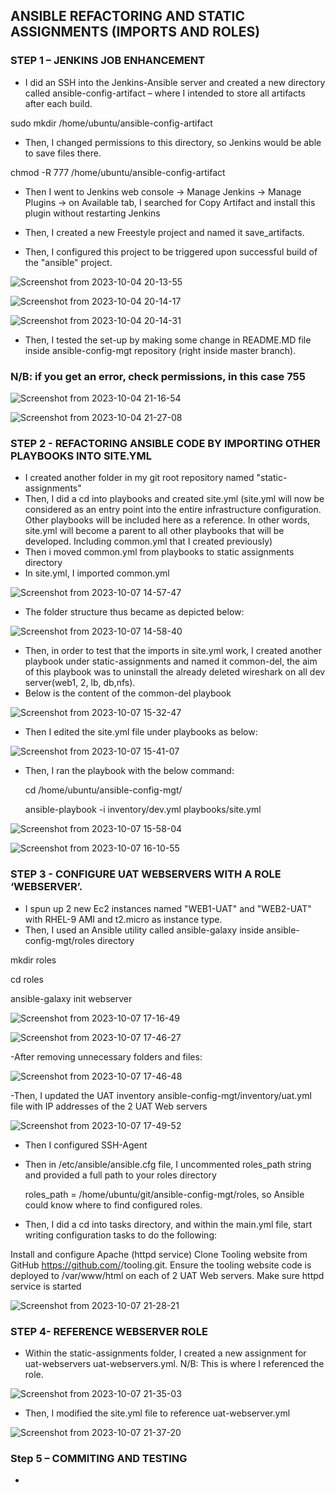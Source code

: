 ## ANSIBLE REFACTORING AND STATIC ASSIGNMENTS (IMPORTS AND ROLES)

### STEP 1 – JENKINS JOB ENHANCEMENT

- I did an SSH into the Jenkins-Ansible server and created a new directory called ansible-config-artifact – where I intended to store all artifacts after each build.

sudo mkdir /home/ubuntu/ansible-config-artifact

- Then, I changed permissions to this directory, so Jenkins would be able to save files there.

 chmod -R 777 /home/ubuntu/ansible-config-artifact

 - Then I went to Jenkins web console -> Manage Jenkins -> Manage Plugins -> on Available tab, I searched for Copy Artifact and install this plugin without restarting Jenkins

 - Then, I created a new Freestyle project and named it save_artifacts.
 - Then, I configured this project to be triggered upon successful build of the "ansible" project.

![Screenshot from 2023-10-04 20-13-55](https://github.com/AbooHamzah/darey.io-pbl/assets/108676700/aa0119aa-bb83-4729-b923-b446aa93eb15)

![Screenshot from 2023-10-04 20-14-17](https://github.com/AbooHamzah/darey.io-pbl/assets/108676700/b93f847a-537c-44f4-9967-846d329907f6)

![Screenshot from 2023-10-04 20-14-31](https://github.com/AbooHamzah/darey.io-pbl/assets/108676700/89baf181-75f0-47ff-8b69-633c4021c668)

- Then, I tested the set-up by making some change in README.MD file inside ansible-config-mgt repository (right inside master branch).

### N/B: if you get an error, check permissions, in this case 755

![Screenshot from 2023-10-04 21-16-54](https://github.com/AbooHamzah/darey.io-pbl/assets/108676700/fecfa49e-4520-47ea-afd9-206c9f00761c)


![Screenshot from 2023-10-04 21-27-08](https://github.com/AbooHamzah/darey.io-pbl/assets/108676700/5c9c2a23-7a97-43e6-b942-99120e75a749)

### STEP 2 - REFACTORING ANSIBLE CODE BY IMPORTING OTHER PLAYBOOKS INTO SITE.YML

- I created another folder in my git root repository named "static-assignments"
- Then, I did a cd into playbooks and created site.yml (site.yml will now be considered as an entry point into the entire infrastructure configuration. Other playbooks will be included here as a reference. In other words, site.yml will become a parent to all other playbooks that will be developed. Including common.yml that I created previously)
- Then i moved common.yml from playbooks to static assignments directory
- In site.yml, I imported common.yml

![Screenshot from 2023-10-07 14-57-47](https://github.com/AbooHamzah/darey.io-pbl/assets/108676700/4cc9125c-5ec6-4f25-9f7a-7b7abe9189a4)

- The folder structure thus became as depicted below:

![Screenshot from 2023-10-07 14-58-40](https://github.com/AbooHamzah/darey.io-pbl/assets/108676700/b397268e-a5f2-4cba-b1e0-cc1124caf038)

- Then, in order to test that the imports in site.yml work, I created another playbook under static-assignments and named it common-del, the aim of this playbook was to uninstall the already deleted wireshark on all dev server(web1, 2, lb, db,nfs).
- Below is the content of the common-del playbook

![Screenshot from 2023-10-07 15-32-47](https://github.com/AbooHamzah/darey.io-pbl/assets/108676700/7fe18ea3-391d-4628-9879-62a8381b4310)

- Then I edited the site.yml file under playbooks as below:

![Screenshot from 2023-10-07 15-41-07](https://github.com/AbooHamzah/darey.io-pbl/assets/108676700/a3b694d4-c480-4d70-8926-b80daf528be0)

- Then, I ran the playbook with the below command:

  cd /home/ubuntu/ansible-config-mgt/

  ansible-playbook -i inventory/dev.yml playbooks/site.yml

![Screenshot from 2023-10-07 15-58-04](https://github.com/AbooHamzah/darey.io-pbl/assets/108676700/7ce40aa3-78da-44db-b1eb-437360e71309)

![Screenshot from 2023-10-07 16-10-55](https://github.com/AbooHamzah/darey.io-pbl/assets/108676700/64b8cc04-2cf1-40f7-9a67-3c6093fc925f)


### STEP 3 - CONFIGURE UAT WEBSERVERS WITH A ROLE ‘WEBSERVER’.

- I spun up 2 new Ec2 instances named "WEB1-UAT" and "WEB2-UAT" with RHEL-9 AMI and t2.micro as instance type.
- Then, I used an Ansible utility called ansible-galaxy inside ansible-config-mgt/roles directory
  
mkdir roles

cd roles

ansible-galaxy init webserver

![Screenshot from 2023-10-07 17-16-49](https://github.com/AbooHamzah/darey.io-pbl/assets/108676700/48e2f2b5-dc0a-4824-803f-b4491a44356d)

![Screenshot from 2023-10-07 17-46-27](https://github.com/AbooHamzah/darey.io-pbl/assets/108676700/d4c348ad-0670-4bbd-84bc-1a9825548e63)

-After removing unnecessary folders and files:

![Screenshot from 2023-10-07 17-46-48](https://github.com/AbooHamzah/darey.io-pbl/assets/108676700/755f51a2-d183-4f13-be8c-8513473687f8)

-Then, I updated the UAT inventory ansible-config-mgt/inventory/uat.yml file with IP addresses of the 2 UAT Web servers

![Screenshot from 2023-10-07 17-49-52](https://github.com/AbooHamzah/darey.io-pbl/assets/108676700/1f432193-0e69-474a-a95a-5bf74743f941)

- Then I configured SSH-Agent
- Then in  /etc/ansible/ansible.cfg file, I uncommented roles_path string and provided a full path to your roles directory

  roles_path    = /home/ubuntu/git/ansible-config-mgt/roles, so Ansible could know where to find configured roles.

- Then, I did a cd into tasks directory, and within the main.yml file, start writing configuration tasks to do the following:

Install and configure Apache (httpd service)
Clone Tooling website from GitHub https://github.com/<your-name>/tooling.git.
Ensure the tooling website code is deployed to /var/www/html on each of 2 UAT Web servers.
Make sure httpd service is started

![Screenshot from 2023-10-07 21-28-21](https://github.com/AbooHamzah/darey.io-pbl/assets/108676700/1602ed59-1eba-403b-8aae-702faf2eb273)


### STEP 4- REFERENCE WEBSERVER ROLE

- Within the static-assignments folder, I created a new assignment for uat-webservers uat-webservers.yml. N/B: This is where I referenced the role.

![Screenshot from 2023-10-07 21-35-03](https://github.com/AbooHamzah/darey.io-pbl/assets/108676700/14de0da9-496d-48b6-9f7b-d3caa0132892)

- Then, I modified the site.yml file to reference uat-webserver.yml

![Screenshot from 2023-10-07 21-37-20](https://github.com/AbooHamzah/darey.io-pbl/assets/108676700/5f568e78-e962-46b0-bec9-f9f344dfdd2c)

### Step 5 – COMMITING AND TESTING

-
